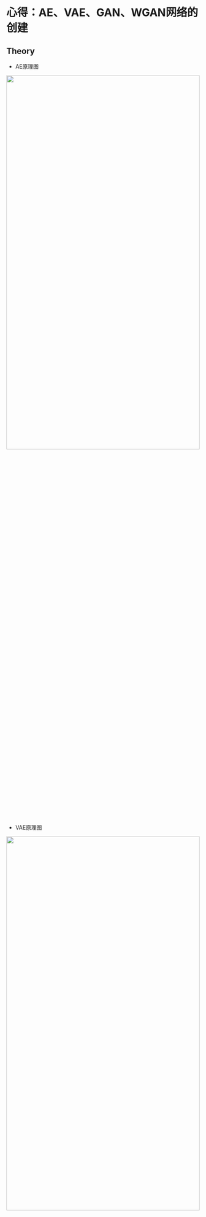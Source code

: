 # 心得：**AE、VAE、GAN、WGAN网络的创建**

## Theory
* AE原理图
<img src="https://github.com/xiaoxiaokaiyan/New_Tensorflow_AE_VAE_GAN_FashionMnist/blob/master/theory/AE%E5%8E%9F%E7%90%86%E5%9B%BE.png" width = 100% height =50%  div align=left />

* VAE原理图
<img src="https://github.com/xiaoxiaokaiyan/New_Tensorflow_AE_VAE_GAN_FashionMnist/blob/master/theory/VAE%E5%8E%9F%E7%90%86%E5%9B%BE1.png" width = 100% height = 50% div align=left />
<img src="https://github.com/xiaoxiaokaiyan/New_Tensorflow_AE_VAE_GAN_FashionMnist/blob/master/theory/VAE%E5%8E%9F%E7%90%86%E5%9B%BE2.png" width = 100% height =50% div align=left />

* GAN-Loss
<img src="https://github.com/xiaoxiaokaiyan/New_Tensorflow_AE_VAE_FashionMnist_GAN_WGAN_Anime/blob/master/theory/GAN%20loss.PNG" width = 100% height =50% div align=left />

* WGAN-Gradient-Penalty
<img src="https://github.com/xiaoxiaokaiyan/New_Tensorflow_AE_VAE_FashionMnist_GAN_WGAN_Anime/blob/master/theory/WGAN-Gradient%20Penalty.PNG" width = 100% height =50% div align=left />

&nbsp;
<br/>


## Dependencies:
* &gt; GeForce GTX 1660TI
* Windows10
* python==3.6.12
* tensorflow-gpu==2.0.0
* GPU环境安装包，下载地址：https://pan.baidu.com/s/14Oisbo9cZpP7INQ6T-3vwA 提取码：z4pl （网上找的）
```
  Anaconda3-5.2.0-Windows-x86_64.exe
  cuda_10.0.130_411.31_win10.exe
  cudnn-10.0-windows10-x64-v7.4.2.24.zip
  h5py-2.8.0rc1-cp36-cp36m-win_amd64.whl
  numpy-1.16.4-cp36-cp36m-win_amd64.whl
  tensorflow_gpu-1.13.1-cp36-cp36m-win_amd64.whl
  torch-1.1.0-cp36-cp36m-win_amd64.whl
  torchvision-0.3.0-cp36-cp36m-win_amd64.whl
```
<br/>


## Visualization Results
* AE生成结果对比
<img src="https://github.com/xiaoxiaokaiyan/New_Tensorflow_AE_VAE_GAN_FashionMnist/blob/master/result/AE%E7%94%9F%E6%88%90%E7%BB%93%E6%9E%9C%E5%AF%B9%E6%AF%94%E5%9B%BE%E7%89%87.png" width = 50% height =50%  div align=center />

* VAE随机生成第1代
<img src="https://github.com/xiaoxiaokaiyan/New_Tensorflow_AE_VAE_GAN_FashionMnist/blob/master/result/VAE%E9%9A%8F%E6%9C%BA%E7%94%9F%E6%88%90%E7%AC%AC1%E4%BB%A3%E5%9B%BE%E7%89%87.png" width = 50% height =50%  div align=center />


* VAE随机生成第9代
<img src="https://github.com/xiaoxiaokaiyan/New_Tensorflow_AE_VAE_GAN_FashionMnist/blob/master/result/VAE%E9%9A%8F%E6%9C%BA%E7%94%9F%E6%88%90%E7%AC%AC9%E4%BB%A3%E5%9B%BE%E7%89%87.png" width = 50% height =50% div align=center />

* WGAN生成第19700代（19800代开始，g-loss从1渐渐变成4，且稳定在4，生成的图片模糊，这个问题未解决）
<img src="https://github.com/xiaoxiaokaiyan/New_Tensorflow_AE_VAE_FashionMnist_GAN_WGAN_Anime/blob/master/result/wgan-19700.png" width = 50% height =50% div align=center />
&nbsp;
<br/>


## Public Datasets:
* fashion_mnist，是一个替代MNIST手写数字集的图像数据集。它是由Zalando（一家德国的时尚科技公司）旗下的研究部门提供。其涵盖了来自10种类别的共7万个不同商品的正面图片。Fashion-MNIST的大小、格式和训练集/测试集划分与原始的MNIST完全一致。60000/10000的训练测试数据划分，28x28的灰度图片。你可以直接用它来测试你的机器学习和深度学习算法性能，且不需要改动任何的代码。
* the Anime dataset should be prepared by yourself in ./data/faces/*.jpg,63565个彩色图片。
  * dataset link: [https://www.kaggle.com/splcher/animefacedataset](https://www.kaggle.com/splcher/animefacedataset)
<br/>

## Experience：
### （1）代码问题
```
      # [b, 28, 28] => [b, 28, 28]
      x_concat1 = tf.concat([x, x_hat], axis=0)

      # [b, 28, 28] => [2b, 28, 28]
      x_concat1 = tf.reshape(tf.concat([x, x_hat], axis=0),[-1, 28, 28])  ---------此处必须重新reshape，才能得到[2b, 28, 28]，才能生成Visualization Results第一幅图
```   

### （2）关于VAE和GAN的区别
  * 1.VAE和GAN都是目前来看效果比较好的生成模型，本质区别我觉得这是两种不同的角度，VAE希望通过一种显式(explicit)的方法找到一个概率密度，并通过最小化对数似函数的下限来得到最优解；
GAN则是对抗的方式来寻找一种平衡，不需要认为给定一个显式的概率密度函数。（李飞飞）
  * 2.简单来说，GAN和VAE都属于深度生成模型（deep generative models，DGM）而且属于implicit DGM。他们都能够从具有简单分布的随机噪声中生成具有复杂分布的数据（逼近真实数据分布），而两者的本质区别是从不同的视角来看待数据生成的过程，从而构建了不同的loss function作为衡量生成数据好坏的metric度量。
  * 3.要求得一个生成模型使其生成数据的分布 能够最小化与真实数据分布之间的某种分布差异度量，例如KL散度、JS散度、Wasserstein距离等。采用不同的差异度量会导出不同的loss function，比如KL散度会导出极大似然估计，JS散度会产生最原始GAN里的判别器，Wasserstein距离通过dual form会引入critic。而不同的深度生成模型，具体到GAN、VAE还是flow model，最本质的区别就是从不同的视角来看待数据生成的过程，从而采用不同的数据分布模型来表达。 [https://www.zhihu.com/question/317623081](https://www.zhihu.com/question/317623081)
  * 4.描述的是分布之间的距离而不是样本的距离。[https://blog.csdn.net/Mark_2018/article/details/105400648](https://blog.csdn.net/Mark_2018/article/details/105400648)

### （3）GAN的核心代码
```
    class Discriminator(keras.Model):

        def __init__(self):
            super(Discriminator, self).__init__()

            # [b, 64, 64, 3] => [b, 1]
            self.conv1 = layers.Conv2D(64, 5, 3, 'valid')

            self.conv2 = layers.Conv2D(128, 5, 3, 'valid')
            self.bn2 = layers.BatchNormalization()

            self.conv3 = layers.Conv2D(256, 5, 3, 'valid')
            self.bn3 = layers.BatchNormalization()

            # [b, h, w ,c] => [b, -1]
            self.flatten = layers.Flatten()
            self.fc = layers.Dense(1)


        def call(self, inputs, training=None):

            x = tf.nn.leaky_relu(self.conv1(inputs))
            x = tf.nn.leaky_relu(self.bn2(self.conv2(x), training=training))
            x = tf.nn.leaky_relu(self.bn3(self.conv3(x), training=training))

            # [b, h, w, c] => [b, -1]
            x = self.flatten(x)
            # [b, -1] => [b, 1]
            logits = self.fc(x)

            return logits
            
    class Generator(keras.Model):

        def __init__(self):
            super(Generator, self).__init__()

            # z: [b, 100] => [b, 3*3*512] => [b, 3, 3, 512] => [b, 64, 64, 3]
            self.fc = layers.Dense(3*3*512)

            self.conv1 = layers.Conv2DTranspose(256, 3, 3, 'valid')
            self.bn1 = layers.BatchNormalization()

            self.conv2 = layers.Conv2DTranspose(128, 5, 2, 'valid')
            self.bn2 = layers.BatchNormalization()

            self.conv3 = layers.Conv2DTranspose(3, 4, 3, 'valid')

        def call(self, inputs, training=None):
            # [z, 100] => [z, 3*3*512]
            x = self.fc(inputs)
            x = tf.reshape(x, [-1, 3, 3, 512])
            x = tf.nn.leaky_relu(x)

            #
            x = tf.nn.leaky_relu(self.bn1(self.conv1(x), training=training))
            x = tf.nn.leaky_relu(self.bn2(self.conv2(x), training=training))
            x = self.conv3(x)
            x = tf.tanh(x)

            return x

    def celoss_ones(logits):
        # [b, 1]
        # [b] = [1, 1, 1, 1,]
        loss = tf.nn.sigmoid_cross_entropy_with_logits(logits=logits,                #logits经sigmoid函数激活之后的交叉熵
                                      labels=tf.ones_like(logits))        #该操作返回一个具有和给定logits相同形状（shape）和相同数据类型（dtype），但是所有的元素都被设置为1的tensor

        return tf.reduce_mean(loss)
    
    
    def celoss_zeros(logits):
        # [b, 1]
        # [b] = [1, 1, 1, 1,]
        loss = tf.nn.sigmoid_cross_entropy_with_logits(logits=logits,
                                      labels=tf.zeros_like(logits))      #该操作返回一个具有和给定logits相同形状（shape）和相同数据类型（dtype），但是所有的元素都被设置为0的tensor
        return tf.reduce_mean(loss)
    
    
    def g_loss_fn(generator, discriminator, batch_z, is_training):

        fake_image = generator(batch_z, is_training)
        d_fake_logits = discriminator(fake_image, is_training)
        loss = celoss_ones(d_fake_logits)

        return loss
    
    def d_loss_fn(generator, discriminator, batch_z, batch_x, is_training):
        # 1. treat real image as real
        # 2. treat generated image as fake
        fake_image = generator(batch_z, is_training)
        d_fake_logits = discriminator(fake_image, is_training)
        d_real_logits = discriminator(batch_x, is_training)

        d_loss_real = celoss_ones(d_real_logits)
        d_loss_fake = celoss_zeros(d_fake_logits)

        loss = d_loss_fake + d_loss_real                    -----------------------------GAN loss

        return loss
```
### （4）WGAN的核心代码（对GAN）

```
    def gradient_penalty(discriminator, batch_x, fake_image):

        batchsz = batch_x.shape[0]

        # [b, h, w, c]
        t = tf.random.uniform([batchsz, 1, 1, 1])
        # [b, 1, 1, 1] => [b, h, w, c]
        t = tf.broadcast_to(t, batch_x.shape)

        interplate = t * batch_x + (1 - t) * fake_image                             #gp部分公式

        with tf.GradientTape() as tape:
            tape.watch([interplate])                                                #gp部分公式
            d_interplote_logits = discriminator(interplate)
        grads = tape.gradient(d_interplote_logits, interplate)

        # grads:[b, h, w, c] => [b, -1]
        grads = tf.reshape(grads, [grads.shape[0], -1])                             #gp部分公式
        gp = tf.norm(grads, axis=1) #[b]
        gp = tf.reduce_mean( (gp-1)**2 )

        return gp
    
    def d_loss_fn(generator, discriminator, batch_z, batch_x, is_training):
        # 1. treat real image as real
        # 2. treat generated image as fake
        fake_image = generator(batch_z, is_training)
        d_fake_logits = discriminator(fake_image, is_training)
        d_real_logits = discriminator(batch_x, is_training)

        d_loss_real = celoss_ones(d_real_logits)
        d_loss_fake = celoss_zeros(d_fake_logits)
        gp = gradient_penalty(discriminator, batch_x, fake_image)                #wgan较gan的不同之处，gp

        loss = d_loss_fake + d_loss_real + 1. * gp              ---------------------------------WGAN loss

        return loss, gp

```
<br/>


## References:
* [深度学习与TensorFlow 2入门实战（完整版）](https://www.bilibili.com/video/BV1HV411q7xD?from=search&seid=14089320887830328110)---龙曲良
* [https://towardsdatascience.com/understanding-variational-autoencoders-vaes-f70510919f73](https://towardsdatascience.com/understanding-variational-autoencoders-vaes-f70510919f73) ---[Joseph Rocca](https://medium.com/@joseph.rocca)
* [https://zhuanlan.zhihu.com/p/24767059](https://zhuanlan.zhihu.com/p/24767059)
* [https://github.com/hindupuravinash/the-gan-zoo](https://github.com/hindupuravinash/the-gan-zoo)
* [https://reiinakano.github.io/gan-playground/在线构建GAN](https://reiinakano.github.io/gan-playground/)
